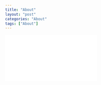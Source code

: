 ```yaml
---
title: "About"
layout: "post"
categories: "About"
tags: ["About"]
---
```


![About](/_tabs/about.md)
